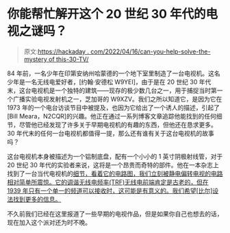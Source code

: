 # 你能帮忙解开这个 20 世纪 30 年代的电视之谜吗？

> 原文:[https://hackaday . com/2022/04/16/can-you-help-solve-the-mystery of this-30-TV/](https://hackaday.com/2022/04/16/can-you-help-solve-the-mystery-of-this-1930s-tv/)

84 年前，一名少年在印第安纳州哈蒙德的一个地下室里制造了一台电视机。这名少年是一名无线电爱好者，[约翰·安德松 W9YEI]，由于是在 20 世纪 30 年代末，这台电视机是一个独特的建筑——现存的极少数几台之一，用于捕捉当时第一个广播实验电视发射机之一，芝加哥的 W9XZV。我们之所以知道它，是因为它在 1973 年的一个电台访谈节目中被提及，也因为它给出了一个诱人的描述，引起了[Bill Meara，N2CQR]的兴趣。他正在通过一系列博客文章追踪他能找到的任何细节，尽管他已经发现了许多关于早期电视机的有趣的东西，但他还在恳求更多。30 年代末的任何一台电视机都值得一提，那么还有谁有关于这台电视机的故事吗？

这台电视机本身被描述为一个铝制底盘，配有一个小小的 1 英寸阴极射线管，对于 20 世纪 30 年代的实验者来说，这将是一个昂贵而奇特的部件。他在一本杂志上找到了一台当代电视机的[细节，看着它的电路图，我们立刻被静电偏转电视的电路相对简单所震惊。它的调谐无线电频率(TRF)无线电前端肯定是古老的，但在 1939 年只有一个单一的频道可以接收时，这可能是有意义的。我们希望[比尔]设法找到更多的信息。](http://soldersmoke.blogspot.com/2022/04/w9yeis-homebrew-1939-tv.html)

不久前我们已经在这里报道了一些早期的电视作品，但是如果你自己也想去的话，现在加入这个派对还为时不晚。